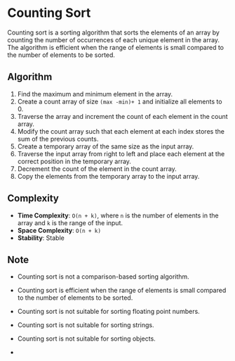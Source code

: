 # Counting Sort

Counting sort is a sorting algorithm that sorts the elements of an array by counting the number of occurrences of each unique element in the array. The algorithm is efficient when the range of elements is small compared to the number of elements to be sorted.

## Algorithm

1. Find the maximum and minimum element in the array.
2. Create a count array of size `(max -min)+ 1` and initialize all elements to 0.
3. Traverse the array and increment the count of each element in the count array.
4. Modify the count array such that each element at each index stores the sum of the previous counts.
5. Create a temporary array of the same size as the input array.
6. Traverse the input array from right to left and place each element at the correct position in the temporary array.
7. Decrement the count of the element in the count array.
8. Copy the elements from the temporary array to the input array.

## Complexity

- **Time Complexity**: `O(n + k)`, where `n` is the number of elements in the array and `k` is the range of the input.
- **Space Complexity**: `O(n + k)`
- **Stability**: Stable

## Note

- Counting sort is not a comparison-based sorting algorithm.
- Counting sort is efficient when the range of elements is small compared to the number of elements to be sorted.
- Counting sort is not suitable for sorting floating point numbers.
- Counting sort is not suitable for sorting strings.
- Counting sort is not suitable for sorting objects.


- 